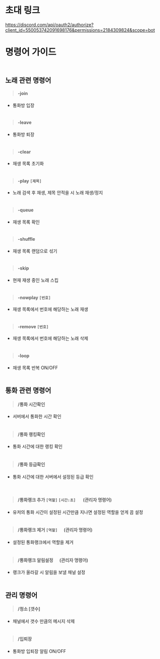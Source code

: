 초대 링크
==========
https://discord.com/api/oauth2/authorize?client_id=550053742091698176&permissions=2184309824&scope=bot


명령어 가이드
============
<br/>노래 관련 명령어
------------
> #### -join
* 통화방 입장<br/><br/>
> #### -leave
* 통화방 퇴장<br/><br/>
> #### -clear
* 재생 목록 초기화<br/><br/>
> #### -play ``[제목]``
* 노래 검색 후 재생, 제목 안적을 시 노래 재생/정지<br/><br/>
> #### -queue
* 재생 목록 확인<br/><br/>
> #### -shuffle
* 재생 목록 랜덤으로 섞기<br/><br/>
> #### -skip
* 현재 재생 중인 노래 스킵<br/><br/>
> #### -nowplay ``[번호]``
* 재생 목록에서 번호에 해당하는 노래 재생<br/><br/>
> #### -remove ``[번호]``
* 재생 목록에서 번호에 해당하는 노래 삭제<br/><br/>
> #### -loop
* 재생 목록 반복 ON/OFF<br/><br/>

통화 관련 명령어
------------


> #### /통화 시간확인
* 서버에서 통화한 시간 확인<br/><br/>
> #### /통화 랭킹확인
* 통화 시간에 대한 랭킹 확인<br/><br/>
> #### /통화 등급확인
* 통화 시간에 대한 서버에서 설정된 등급 확인<br/><br/><br/>
> #### /통화랭크 추가 ``[역할]`` ``[시간:초]`` &nbsp;&nbsp; &nbsp;&nbsp; (관리자 명령어)
* 유저의 통화 시간이 설정된 시간만큼 지나면 설정된 역할을 얻게 끔 설정<br/><br/>
> #### /통화랭크 제거 ``[역할]`` &nbsp;&nbsp;&nbsp;&nbsp;  (관리자 명령어)
* 설정된 통화랭크에서 역할을 제거<br/><br/>
> #### /통화랭크 알림설정 &nbsp;&nbsp;&nbsp;&nbsp;  (관리자 명령어)
* 랭크가 올라갈 시 알림을 보낼 채널 설정<br/><br/>

관리 명령어
------------
> #### /청소 [갯수]
* 채널에서 갯수 만큼의 메시지 삭제<br/><br/>
> #### /입퇴장
* 통화방 입퇴장 알림 ON/OFF<br/><br/>

